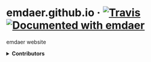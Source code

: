 <!--
  This file was generated by emdaer

  Its template can be found at .emdaer/README.emdaer.md
-->

# emdaer.github.io · [![Travis](https://img.shields.io/travis/emdaer/emdaer.svg?style=flat-square)](https://travis-ci.org/emdaer/emdaer.github.io/) [![Documented with emdaer](https://img.shields.io/badge/📓-documented%20with%20emdaer-F06632.svg?style=flat-square)](https://github.com/emdaer/emdaer)
emdaer website
<details>
<summary><strong>Contributors</strong></summary><br />
<a title="I build multi-channel publishing systems and web applications at @fourkitchens." href="https://github.com/infiniteluke">
  <img align="left" src="https://avatars0.githubusercontent.com/u/1127238?s=24" />
</a>
<strong>Luke Herrington</strong>
<br /><br />
<a href="https://github.com/flipactual">
  <img align="left" src="https://avatars0.githubusercontent.com/u/1306968?s=24" />
</a>
<strong>Flip</strong>
<br /><br />
</details>
